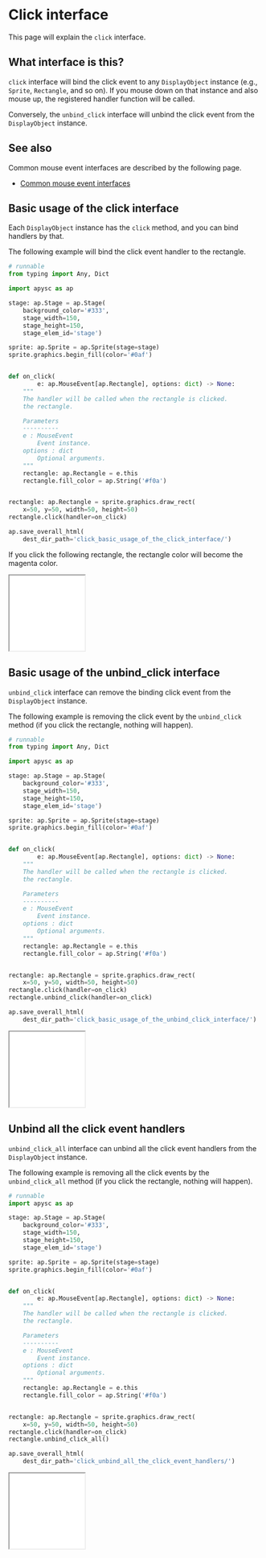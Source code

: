 # Click interface

This page will explain the `click` interface.

## What interface is this?

`click` interface will bind the click event to any `DisplayObject` instance (e.g., `Sprite`, `Rectangle`, and so on). If you mouse down on that instance and also mouse up, the registered handler function will be called.

Conversely, the `unbind_click` interface will unbind the click event from the `DisplayObject` instance.

## See also

Common mouse event interfaces are described by the following page.

- [Common mouse event interfaces](mouse_event_common.md)

## Basic usage of the click interface

Each `DisplayObject` instance has the `click` method, and you can bind handlers by that.

The following example will bind the click event handler to the rectangle.

```py
# runnable
from typing import Any, Dict

import apysc as ap

stage: ap.Stage = ap.Stage(
    background_color='#333',
    stage_width=150,
    stage_height=150,
    stage_elem_id='stage')

sprite: ap.Sprite = ap.Sprite(stage=stage)
sprite.graphics.begin_fill(color='#0af')


def on_click(
        e: ap.MouseEvent[ap.Rectangle], options: dict) -> None:
    """
    The handler will be called when the rectangle is clicked.
    the rectangle.

    Parameters
    ----------
    e : MouseEvent
        Event instance.
    options : dict
        Optional arguments.
    """
    rectangle: ap.Rectangle = e.this
    rectangle.fill_color = ap.String('#f0a')


rectangle: ap.Rectangle = sprite.graphics.draw_rect(
    x=50, y=50, width=50, height=50)
rectangle.click(handler=on_click)

ap.save_overall_html(
    dest_dir_path='click_basic_usage_of_the_click_interface/')
```

If you click the following rectangle, the rectangle color will become the magenta color.

<iframe src="static/click_basic_usage_of_the_click_interface/index.html" width="150" height="150"></iframe>


## Basic usage of the unbind_click interface

`unbind_click` interface can remove the binding click event from the `DisplayObject` instance.

The following example is removing the click event by the `unbind_click` method (if you click the rectangle, nothing will happen).

```py
# runnable
from typing import Any, Dict

import apysc as ap

stage: ap.Stage = ap.Stage(
    background_color='#333',
    stage_width=150,
    stage_height=150,
    stage_elem_id='stage')

sprite: ap.Sprite = ap.Sprite(stage=stage)
sprite.graphics.begin_fill(color='#0af')


def on_click(
        e: ap.MouseEvent[ap.Rectangle], options: dict) -> None:
    """
    The handler will be called when the rectangle is clicked.
    the rectangle.

    Parameters
    ----------
    e : MouseEvent
        Event instance.
    options : dict
        Optional arguments.
    """
    rectangle: ap.Rectangle = e.this
    rectangle.fill_color = ap.String('#f0a')


rectangle: ap.Rectangle = sprite.graphics.draw_rect(
    x=50, y=50, width=50, height=50)
rectangle.click(handler=on_click)
rectangle.unbind_click(handler=on_click)

ap.save_overall_html(
    dest_dir_path='click_basic_usage_of_the_unbind_click_interface/')
```

<iframe src="static/click_basic_usage_of_the_unbind_click_interface/index.html" width="150" height="150"></iframe>


## Unbind all the click event handlers

`unbind_click_all` interface can unbind all the click event handlers from the `DisplayObject` instance.

The following example is removing all the click events by the `unbind_click_all` method (if you click the rectangle, nothing will happen).

```py
# runnable
import apysc as ap

stage: ap.Stage = ap.Stage(
    background_color='#333',
    stage_width=150,
    stage_height=150,
    stage_elem_id='stage')

sprite: ap.Sprite = ap.Sprite(stage=stage)
sprite.graphics.begin_fill(color='#0af')


def on_click(
        e: ap.MouseEvent[ap.Rectangle], options: dict) -> None:
    """
    The handler will be called when the rectangle is clicked.
    the rectangle.

    Parameters
    ----------
    e : MouseEvent
        Event instance.
    options : dict
        Optional arguments.
    """
    rectangle: ap.Rectangle = e.this
    rectangle.fill_color = ap.String('#f0a')


rectangle: ap.Rectangle = sprite.graphics.draw_rect(
    x=50, y=50, width=50, height=50)
rectangle.click(handler=on_click)
rectangle.unbind_click_all()

ap.save_overall_html(
    dest_dir_path='click_unbind_all_the_click_event_handlers/')
```

<iframe src="static/click_unbind_all_the_click_event_handlers/index.html" width="150" height="150"></iframe>
